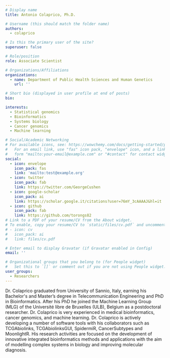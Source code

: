 ```yaml
---
# Display name
title: Antonio Colaprico, Ph.D.

# Username (this should match the folder name)
authors:
  - colaprico

# Is this the primary user of the site?
superuser: false

# Role/position
role: Associate Scientist

# Organizations/Affiliations
organizations:
  - name: Department of Public Health Sciences and Human Genetics
    url: ''

# Short bio (displayed in user profile at end of posts)
bio: 

interests:
  - Statistical genomics
  - Bioinformatics
  - Systems biology
  - Cancer genomics
  - Machine learning

# Social/Academic Networking
# For available icons, see: https://wowchemy.com/docs/getting-started/page-builder/#icons
#   For an email link, use "fas" icon pack, "envelope" icon, and a link in the
#   form "mailto:your-email@example.com" or "#contact" for contact widget.
social:
  - icon: envelope
    icon_pack: fas
    link: 'mailto:test@example.org'
  - icon: twitter
    icon_pack: fab
    link: https://twitter.com/GeorgeCushen
  - icon: google-scholar
    icon_pack: ai
    link: https://scholar.google.it/citations?user=76mY_3cAAAAJ&hl=it
  - icon: github
    icon_pack: fab
    link: https://github.com/torongs82
# Link to a PDF of your resume/CV from the About widget.
# To enable, copy your resume/CV to `static/files/cv.pdf` and uncomment the lines below.
# - icon: cv
#   icon_pack: ai
#   link: files/cv.pdf

# Enter email to display Gravatar (if Gravatar enabled in Config)
email: ''

# Organizational groups that you belong to (for People widget)
#   Set this to `[]` or comment out if you are not using People widget.
user_groups:
  - Researchers
---
```


Dr. Colaprico graduated from University of Sannio, Italy, earning his Bachelor's and Master’s degree in Telecommunication Engineering and PhD in Bioinformatics. After his PhD he joined the Machine Learning Group (MLG) of the Université libre de Bruxelles (ULB), Belgium as a postdoctoral researcher. Dr. Colaprico is very experienced in medical bioinformatics, cancer genomics, and machine learning. Dr. Colaprico is actively developing a number of software tools with his collaborators such as TCGAbiolinks, TCGAbiolinksGUI, SpidermiR, CancerSubtypes and MoonlightR. His research activities are focused on the development of innovative integrated bioinformatics methods and applications with the aim of modelling complex systems in biology and improving molecular diagnosis.
